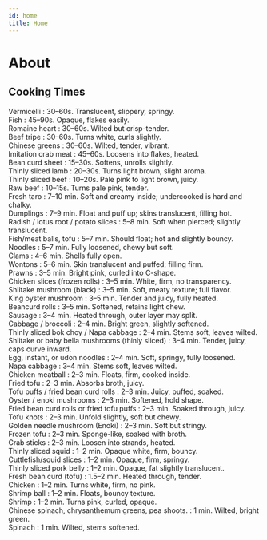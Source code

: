 ```yaml
---
id: home
title: Home
---
```


# About

## Cooking Times
<h7>Vermicelli</h7> : 30–60s. Translucent, slippery, springy.  
<h7>Fish</h7> : 45–90s. Opaque, flakes easily.  
<h7>Romaine heart</h7> : 30–60s. Wilted but crisp-tender.  
<h7>Beef tripe</h7> : 30–60s. Turns white, curls slightly.  
<h7>Chinese greens</h7> : 30–60s. Wilted, tender, vibrant.  
<h7>Imitation crab meat</h7> : 45–60s. Loosens into flakes, heated.  
<h7>Bean curd sheet</h7> : 15–30s. Softens, unrolls slightly.  
<h7>Thinly sliced lamb</h7> : 20–30s. Turns light brown, slight aroma.  
<h7>Thinly sliced beef</h7> : 10–20s. Pale pink to light brown, juicy.  
<h7>Raw beef</h7> : 10–15s. Turns pale pink, tender.  
<h7>Fresh taro</h7> : 7–10 min. Soft and creamy inside; undercooked is hard and chalky.  
<h7>Dumplings</h7> : 7–9 min. Float and puff up; skins translucent, filling hot.  
<h7>Radish / lotus root / potato slices</h7> : 5–8 min. Soft when pierced; slightly translucent.  
<h7>Fish/meat balls, tofu</h7> : 5–7 min. Should float; hot and slightly bouncy.  
<h7>Noodles</h7> : 5–7 min. Fully loosened, chewy but soft.  
<h7>Clams</h7> : 4–6 min. Shells fully open.  
<h7>Wontons</h7> : 5–6 min. Skin translucent and puffed; filling firm.  
<h7>Prawns</h7> : 3–5 min. Bright pink, curled into C-shape.  
<h7>Chicken slices (frozen rolls)</h7> : 3–5 min. White, firm, no transparency.  
<h7>Shiitake mushroom (black)</h7> : 3–5 min. Soft, meaty texture; full flavor.  
<h7>King oyster mushroom</h7> : 3–5 min. Tender and juicy, fully heated.  
<h7>Beancurd rolls</h7> : 3–5 min. Softened, retains light chew.  
<h7>Sausage</h7> : 3–4 min. Heated through, outer layer may split.  
<h7>Cabbage / broccoli</h7> : 2–4 min. Bright green, slightly softened.  
<h7>Thinly sliced bok choy / Napa cabbage</h7> : 2–4 min. Stems soft, leaves wilted.  
<h7>Shiitake or baby bella mushrooms (thinly sliced)</h7> : 3–4 min. Tender, juicy, caps curve inward.  
<h7>Egg, instant, or udon noodles</h7> : 2–4 min. Soft, springy, fully loosened.  
<h7>Napa cabbage</h7> : 3–4 min. Stems soft, leaves wilted.  
<h7>Chicken meatball</h7> : 2–3 min. Floats, firm, cooked inside.  
<h7>Fried tofu</h7> : 2–3 min. Absorbs broth, juicy.  
<h7>Tofu puffs / fried bean curd rolls</h7> : 2–3 min. Juicy, puffed, soaked.  
<h7>Oyster / enoki mushrooms</h7> : 2–3 min. Softened, hold shape.  
<h7>Fried bean curd rolls or fried tofu puffs</h7> : 2–3 min. Soaked through, juicy.  
<h7>Tofu knots</h7> : 2–3 min. Unfold slightly, soft but chewy.  
<h7>Golden needle mushroom (Enoki)</h7> : 2–3 min. Soft but stringy.  
<h7>Frozen tofu</h7> : 2–3 min. Sponge-like, soaked with broth.  
<h7>Crab sticks</h7> : 2–3 min. Loosen into strands, heated.  
<h7>Thinly sliced squid</h7> : 1–2 min. Opaque white, firm, bouncy.  
<h7>Cuttlefish/squid slices</h7> : 1–2 min. Opaque, firm, springy.  
<h7>Thinly sliced pork belly</h7> : 1–2 min. Opaque, fat slightly translucent.  
<h7>Fresh bean curd (tofu)</h7> : 1.5–2 min. Heated through, tender.  
<h7>Chicken</h7> : 1–2 min. Turns white, firm, no pink.  
<h7>Shrimp ball</h7> : 1–2 min. Floats, bouncy texture.  
<h7>Shrimp</h7> : 1–2 min. Turns pink, curled, opaque.  
<h7>Chinese spinach, chrysanthemum greens, pea shoots.</h7> : 1 min. Wilted, bright green.  
<h7>Spinach</h7> : 1 min. Wilted, stems softened.  
